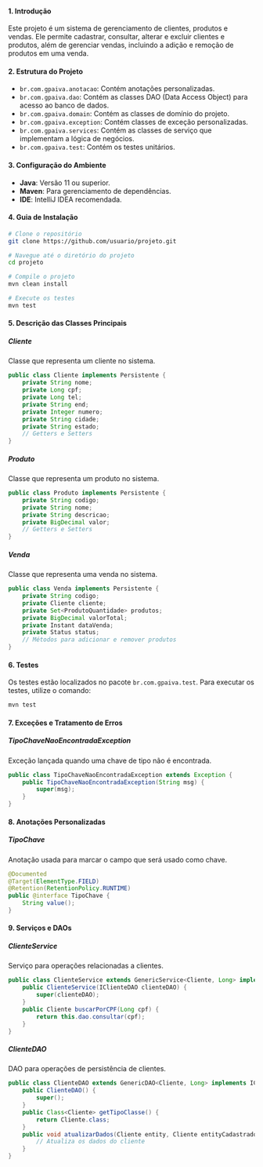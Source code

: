 #### 1. Introdução

Este projeto é um sistema de gerenciamento de clientes, produtos e vendas. Ele permite cadastrar, consultar, alterar e excluir clientes e produtos, além de gerenciar vendas, incluindo a adição e remoção de produtos em uma venda.

#### 2. Estrutura do Projeto

- `br.com.gpaiva.anotacao`: Contém anotações personalizadas.
- `br.com.gpaiva.dao`: Contém as classes DAO (Data Access Object) para acesso ao banco de dados.
- `br.com.gpaiva.domain`: Contém as classes de domínio do projeto.
- `br.com.gpaiva.exception`: Contém classes de exceção personalizadas.
- `br.com.gpaiva.services`: Contém as classes de serviço que implementam a lógica de negócios.
- `br.com.gpaiva.test`: Contém os testes unitários.

#### 3. Configuração do Ambiente

- **Java**: Versão 11 ou superior.
- **Maven**: Para gerenciamento de dependências.
- **IDE**: IntelliJ IDEA recomendada.

#### 4. Guia de Instalação

```bash
# Clone o repositório
git clone https://github.com/usuario/projeto.git

# Navegue até o diretório do projeto
cd projeto

# Compile o projeto
mvn clean install

# Execute os testes
mvn test
```

#### 5. Descrição das Classes Principais

##### Cliente

Classe que representa um cliente no sistema.

```java
public class Cliente implements Persistente {
    private String nome;
    private Long cpf;
    private Long tel;
    private String end;
    private Integer numero;
    private String cidade;
    private String estado;
    // Getters e Setters
}
```

##### Produto

Classe que representa um produto no sistema.

```java
public class Produto implements Persistente {
    private String codigo;
    private String nome;
    private String descricao;
    private BigDecimal valor;
    // Getters e Setters
}
```

##### Venda

Classe que representa uma venda no sistema.

```java
public class Venda implements Persistente {
    private String codigo;
    private Cliente cliente;
    private Set<ProdutoQuantidade> produtos;
    private BigDecimal valorTotal;
    private Instant dataVenda;
    private Status status;
    // Métodos para adicionar e remover produtos
}
```

#### 6. Testes

Os testes estão localizados no pacote `br.com.gpaiva.test`. Para executar os testes, utilize o comando:

```bash
mvn test
```

#### 7. Exceções e Tratamento de Erros

##### TipoChaveNaoEncontradaException

Exceção lançada quando uma chave de tipo não é encontrada.

```java
public class TipoChaveNaoEncontradaException extends Exception {
    public TipoChaveNaoEncontradaException(String msg) {
        super(msg);
    }
}
```

#### 8. Anotações Personalizadas

##### TipoChave

Anotação usada para marcar o campo que será usado como chave.

```java
@Documented
@Target(ElementType.FIELD)
@Retention(RetentionPolicy.RUNTIME)
public @interface TipoChave {
    String value();
}
```

#### 9. Serviços e DAOs

##### ClienteService

Serviço para operações relacionadas a clientes.

```java
public class ClienteService extends GenericService<Cliente, Long> implements IClienteService {
    public ClienteService(IClienteDAO clienteDAO) {
        super(clienteDAO);
    }
    public Cliente buscarPorCPF(Long cpf) {
        return this.dao.consultar(cpf);
    }
}
```

##### ClienteDAO

DAO para operações de persistência de clientes.

```java
public class ClienteDAO extends GenericDAO<Cliente, Long> implements IClienteDAO {
    public ClienteDAO() {
        super();
    }
    public Class<Cliente> getTipoClasse() {
        return Cliente.class;
    }
    public void atualizarDados(Cliente entity, Cliente entityCadastrado) {
        // Atualiza os dados do cliente
    }
}
```

